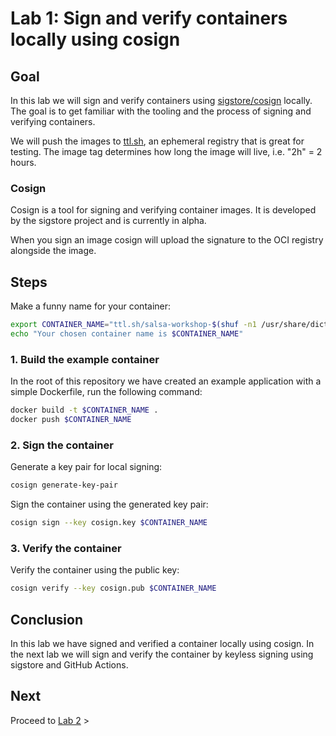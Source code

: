 # Lab 1: Sign and verify containers locally using cosign

## Goal

In this lab we will sign and verify containers using [sigstore/cosign](https://docs.sigstore.dev/cosign/) locally. The goal is to get familiar with the tooling and the process of signing and verifying containers.

We will push the images to [ttl.sh](https://ttl.sh/), an ephemeral registry that is great for testing.
The image tag determines how long the image will live, i.e. "2h" = 2 hours. 

### Cosign

Cosign is a tool for signing and verifying container images. It is developed by the sigstore project and is currently in alpha.

When you sign an image cosign will upload the signature to the OCI registry alongside the image.

## Steps

Make a funny name for your container:

```bash
export CONTAINER_NAME="ttl.sh/salsa-workshop-$(shuf -n1 /usr/share/dict/words):2h"
echo "Your chosen container name is $CONTAINER_NAME"
```

### 1. Build the example container

In the root of this repository we have created an example application with a simple Dockerfile, run the following command:

```bash
docker build -t $CONTAINER_NAME .
docker push $CONTAINER_NAME
```

### 2. Sign the container

Generate a key pair for local signing:

```bash
cosign generate-key-pair
```

Sign the container using the generated key pair:

```bash
cosign sign --key cosign.key $CONTAINER_NAME
```

### 3. Verify the container

Verify the container using the public key:

```bash
cosign verify --key cosign.pub $CONTAINER_NAME
```

## Conclusion

In this lab we have signed and verified a container locally using cosign. In the next lab we will sign and verify the container by keyless signing using sigstore and GitHub Actions.

## Next

Proceed to [Lab 2](../lab-2/README.md) >